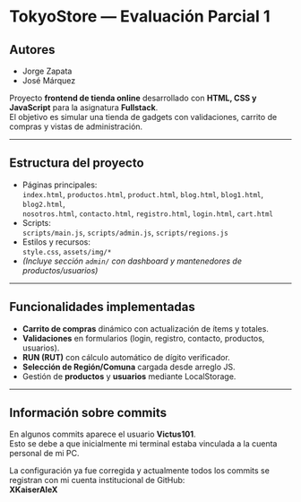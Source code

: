 # TokyoStore — Evaluación Parcial 1

## Autores

- Jorge Zapata
- José Márquez


Proyecto **frontend de tienda online** desarrollado con **HTML, CSS y JavaScript** para la asignatura **Fullstack**.  
El objetivo es simular una tienda de gadgets con validaciones, carrito de compras y vistas de administración.

---

## Estructura del proyecto
- Páginas principales:  
  `index.html`, `productos.html`, `product.html`, `blog.html`, `blog1.html`, `blog2.html`,  
  `nosotros.html`, `contacto.html`, `registro.html`, `login.html`, `cart.html`
- Scripts:  
  `scripts/main.js`, `scripts/admin.js`, `scripts/regions.js`
- Estilos y recursos:  
  `style.css`, `assets/img/*`
- *(Incluye sección `admin/` con dashboard y mantenedores de productos/usuarios)*

---

## Funcionalidades implementadas
- **Carrito de compras** dinámico con actualización de ítems y totales.  
- **Validaciones** en formularios (login, registro, contacto, productos, usuarios).  
- **RUN (RUT)** con cálculo automático de dígito verificador.  
- **Selección de Región/Comuna** cargada desde arreglo JS.  
- Gestión de **productos** y **usuarios** mediante LocalStorage.  

---

## Información sobre commits
En algunos commits aparece el usuario **Victus101**.  
Esto se debe a que inicialmente mi terminal estaba vinculada a la cuenta personal de mi PC.  

La configuración ya fue corregida y actualmente todos los commits se registran con mi cuenta institucional de GitHub:  
**XKaiserAleX**
